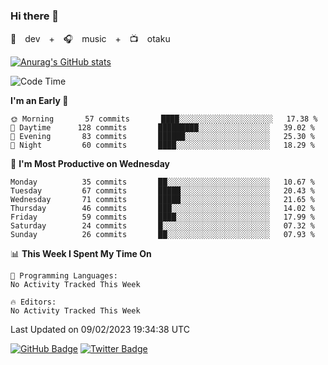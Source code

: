 ### Hi there 👋

🚀　dev　+　🎧　music　+　📺　otaku


[![Anurag's GitHub stats](https://github-readme-stats.vercel.app/api?username=koheitasaka&count_private=true&show_icons=true&theme=monokai)](https://github.com/koheitasaka/github-readme-stats)

<!--START_SECTION:waka-->
![Code Time](http://img.shields.io/badge/Code%20Time-1%2C161%20hrs%2023%20mins-blue)

**I'm an Early 🐤** 

```text
🌞 Morning       57 commits       ████░░░░░░░░░░░░░░░░░░░░░   17.38 % 
🌆 Daytime      128 commits       █████████░░░░░░░░░░░░░░░░   39.02 % 
🌃 Evening       83 commits       ██████░░░░░░░░░░░░░░░░░░░   25.30 % 
🌙 Night         60 commits       ████░░░░░░░░░░░░░░░░░░░░░   18.29 % 

```
📅 **I'm Most Productive on Wednesday** 

```text
Monday          35 commits       ██░░░░░░░░░░░░░░░░░░░░░░░   10.67 % 
Tuesday         67 commits       █████░░░░░░░░░░░░░░░░░░░░   20.43 % 
Wednesday       71 commits       █████░░░░░░░░░░░░░░░░░░░░   21.65 % 
Thursday        46 commits       ███░░░░░░░░░░░░░░░░░░░░░░   14.02 % 
Friday          59 commits       ████░░░░░░░░░░░░░░░░░░░░░   17.99 % 
Saturday        24 commits       █░░░░░░░░░░░░░░░░░░░░░░░░   07.32 % 
Sunday          26 commits       ██░░░░░░░░░░░░░░░░░░░░░░░   07.93 % 

```


📊 **This Week I Spent My Time On** 

```text
💬 Programming Languages: 
No Activity Tracked This Week

🔥 Editors: 
No Activity Tracked This Week

```


 Last Updated on 09/02/2023 19:34:38 UTC
<!--END_SECTION:waka-->

[![GitHub Badge](https://img.shields.io/badge/GitHub-100000?style=for-the-badge&logo=github&logoColor=white)](https://github.com/koheitasaka)
[![Twitter Badge](https://img.shields.io/badge/Twitter-1DA1F2?style=for-the-badge&logo=twitter&logoColor=white)](https://twitter.com/sleep_asleep_)

